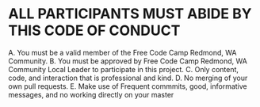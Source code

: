 # ALL PARTICIPANTS MUST ABIDE BY THIS CODE OF CONDUCT

A. You must be a valid member of the Free Code Camp Redmond, WA Community.
B. You must be approved by Free Code Camp Redmond, WA Community Local Leader to participate in this project.
C. Only content, code, and interaction that is professional and kind.
D. No merging of your own pull requests.
E. Make use of Frequent commmits, good, informative messages, and no working directly on your master
